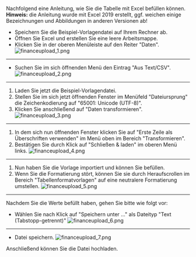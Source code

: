 Nachfolgend eine Anleitung, wie Sie die Tabelle mit Excel befüllen können. 
**Hinweis:** die Anleitung wurde mit Excel 2019 erstellt, ggf. weichen einige Bezeichnungen und Abbildungen in anderen Versionen ab!

* Speichern Sie die Beispiel-Vorlagendatei auf Ihrem Rechner ab.
* Öffnen Sie Excel und erstellen Sie eine leere Arbeitsmappe.
* Klicken Sie in der oberen Menüleiste auf den Reiter "Daten".
![financeupload_1.png]({{url_laser_static}}/media/finance/financeupload_1.png)
-------------------------
* Suchen Sie im sich öffnenden Menü den Eintrag "Aus Text/CSV".
![financeupload_2.png]({{url_laser_static}}/media/finance/financeupload_2.png)
-------------------------
1. Laden Sie jetzt die Beispiel-Vorlagendatei.
2. Stellen Sie im sich jetzt öffnenden Fenster im Menüfeld "Dateiursprung" die Zeichenkodierung auf "65001: Unicode (UTF-8)".
3. Klicken Sie anschließend auf "Daten transformieren".
![financeupload_3.png]({{url_laser_static}}/media/finance/financeupload_3.png)
-------------------------
1. In dem sich nun öffnenden Fenster klicken Sie auf "Erste Zeile als Überschriften verwenden" im Menü oben im Bereich "Transformieren".
2. Bestätigen Sie durch Klick auf "Schließen & laden" im oberen Menü links.
![financeupload_4.png]({{url_laser_static}}/media/finance/financeupload_4.png)
-------------------------
1. Nun haben Sie die Vorlage importiert und können Sie befüllen. 
2. Wenn Sie die Formatierung stört, 
können Sie sie durch Heraufscrollen im Bereich "Tabellenformatvorlagen" auf eine neutralere Formatierung umstellen.
![financeupload_5.png]({{url_laser_static}}/media/finance/financeupload_5.png)
-------------------------
Nachdem Sie die Werte befüllt haben, gehen Sie bitte wie folgt vor:

* Wählen Sie nach Klick auf "Speichern unter ..." als Dateityp "Text (Tabstopp-getrennt)"
![financeupload_6.png]({{url_laser_static}}/media/finance/financeupload_6.png)
-------------------------
* Datei speichern.
![financeupload_7.png]({{url_laser_static}}/media/finance/financeupload_7.png)


Anschließend können Sie die Datei hochladen. 
